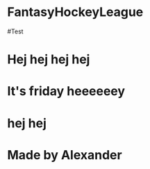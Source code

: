# FantasyHockeyLeague
#Test

# Hej hej hej hej

# It's friday heeeeeey 

<h1> hej hej <h1>

# Made by Alexander